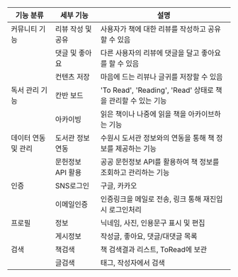 
| 기능 분류 | 세부 기능 | 설명 |
| --- | --- | --- |
| 커뮤니티 기능 | 리뷰 작성 및 공유 | 사용자가 책에 대한 리뷰를 작성하고 공유할 수 있음 |
|  | 댓글 및 좋아요 | 다른 사용자의 리뷰에 댓글을 달고 좋아요를 할 수 있음 |
|  | 컨텐츠 저장 | 마음에 드는 리뷰나 글귀를 저장할 수 있음 |
| 독서 관리 기능 | 칸반 보드 | 'To Read', 'Reading', 'Read' 상태로 책을 관리할 수 있는 기능 |
|  | 아카이빙 | 읽은 책이나 나중에 읽을 책을 아카이브하는 기능 |
| 데이터 연동 및 관리 | 도서관 정보 연동 | 수원시 도서관 정보와의 연동을 통해 책 정보를 제공하는 기능 |
|  | 문헌정보 API 활용 | 공공 문헌정보 API를 활용하여 책 정보를 조회하고 관리하는 기능 |
|인증 | SNS로그인  | 구글, 카카오 |
|  | 이메일인증 | 인증링크을 메일로 전송, 링크 통해 재진입시 로그인처리 |
|프로필 | 정보  | 닉네임, 사진, 인용문구 표시 및 편집 |
|  | 게시정보 | 작성글, 좋아요, 댓글/대댓글 목록 |
|검색 | 책검색  | 책 검색결과 리스트,  ToRead에 보관 |
|  | 글검색 | 태그, 작성자에서 검색 |